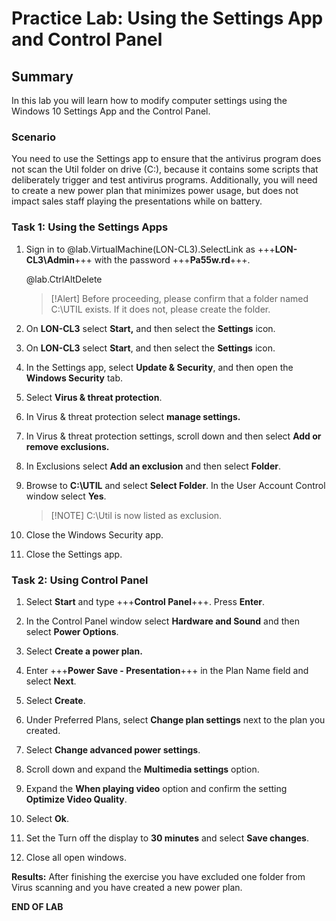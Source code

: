 # Practice Lab: Using the Settings App and Control Panel


## Summary

In this lab you will learn how to modify computer settings using the Windows 10
Settings App and the Control Panel.

### Scenario

You need to use the Settings app to ensure that the antivirus program does not
scan the Util folder on drive (C:), because it contains some scripts that
deliberately trigger and test antivirus programs. Additionally, you will need to
create a new power plan that minimizes power usage, but does not impact sales
staff playing the presentations while on battery.

 

### Task 1: Using the Settings Apps

1.  Sign in to @lab.VirtualMachine(LON-CL3).SelectLink as +++**LON-CL3\\Admin**+++ with the password +++**Pa55w.rd**+++.

    @lab.CtrlAltDelete

    >[!Alert] Before proceeding, please confirm that a folder named C:\UTIL exists. If it does not, please create the folder.

2.  On **LON-CL3** select **Start,** and then select the **Settings** icon.

3.  On **LON-CL3** select **Start**, and then select the **Settings** icon.

4.  In the Settings app, select **Update & Security**, and then open the
    **Windows Security** tab.

5.  Select **Virus & threat protection**.

6.  In Virus & threat protection select **manage settings.**

7.  In Virus & threat protection settings, scroll down and then select **Add or
    remove exclusions.**

8.  In Exclusions select **Add an exclusion** and then select **Folder**.

9.  Browse to **C:\\UTIL** and select **Select Folder**. In the User Account
    Control window select **Yes**. 

    >[!NOTE] C:\\Util is now listed as exclusion.

10. Close the Windows Security app.

11. Close the Settings app.

 

### Task 2: Using Control Panel

1.  Select **Start** and type +++**Control Panel**+++. Press **Enter**.

2.  In the Control Panel window select **Hardware and Sound** and then select
**Power Options**.

3.  Select **Create a power plan.**

4.  Enter +++**Power Save - Presentation**+++ in the Plan Name field and select
**Next**.

5.  Select **Create**.

6.  Under Preferred Plans, select **Change plan settings** next to the plan you
created.

7.  Select **Change advanced power settings**.

8.  Scroll down and expand the **Multimedia settings** option.

9.  Expand the **When playing video** option and confirm the setting **Optimize
Video Quality**.

10. Select **Ok**.

11. Set the Turn off the display to **30 minutes** and select **Save changes**.

12. Close all open windows.

 

**Results:** After finishing the exercise you have excluded one folder from
Virus scanning and you have created a new power plan.

**END OF LAB**
